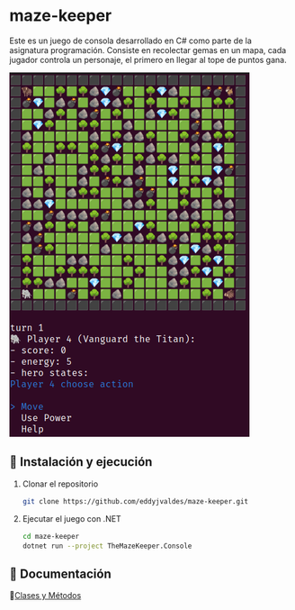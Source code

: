 # maze-keeper

Este es un juego de consola desarrollado en C# como parte de la asignatura programación. Consiste en recolectar gemas en un mapa, cada jugador controla un personaje, el primero en llegar al tope de puntos gana.

![Capture](/assets/Screenshots1.png)

## 🚀 Instalación y ejecución

1. Clonar el repositorio
    ```sh
    git clone https://github.com/eddyjvaldes/maze-keeper.git
    ```
2. Ejecutar el juego con .NET
    ```sh
    cd maze-keeper
    dotnet run --project TheMazeKeeper.Console
    ```

## 📖 Documentación

📌[Clases y Métodos](/docs/classes.md)
